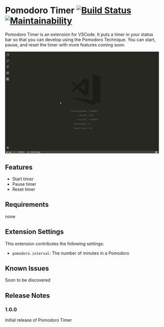 # Pomodoro Timer [![Build Status](https://travis-ci.org/brandonsoto/pomodoro-timer.svg?branch=master)](https://travis-ci.org/brandonsoto/pomodoro-timer) [![Maintainability](https://api.codeclimate.com/v1/badges/ba73e4050c4a2636c527/maintainability)](https://codeclimate.com/github/brandonsoto/pomodoro-timer/maintainability)

Pomodoro Timer is an extension for VSCode. It puts a timer in your status bar so that you
can develop using the Pomodoro Technique. You can start, pause, and reset the timer with
more features coming soon.

![Pomodoro extension in action](pomodoro_in_action.gif)

## Features

- Start timer
- Pause timer
- Reset timer

## Requirements

none

## Extension Settings

This extension contributes the following settings:

- `pomodoro.interval`: The number of minutes in a Pomodoro

## Known Issues

Soon to be discovered

## Release Notes

### 1.0.0

Initial release of Pomodoro Timer
